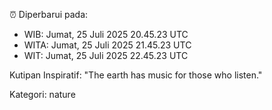 ⏰ Diperbarui pada:
- WIB: Jumat, 25 Juli 2025 20.45.23 UTC
- WITA: Jumat, 25 Juli 2025 21.45.23 UTC
- WIT: Jumat, 25 Juli 2025 22.45.23 UTC

Kutipan Inspiratif:
"The earth has music for those who listen."


Kategori: nature

